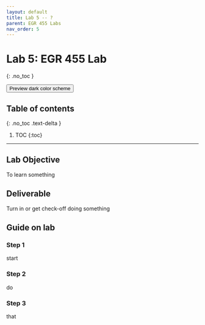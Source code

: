 ```yaml
---
layout: default
title: Lab 5 -- ?
parent: EGR 455 Labs
nav_order: 5
---
```


# Lab 5: EGR 455 Lab
{: .no_toc }

<button class="btn js-toggle-dark-mode">Preview dark color scheme</button>


## Table of contents
{: .no_toc .text-delta }

1. TOC
{:toc}

---

## Lab Objective

To learn something

## Deliverable

Turn in or get check-off doing something

## Guide on lab

### Step 1

start

### Step 2

do

### Step 3

that
